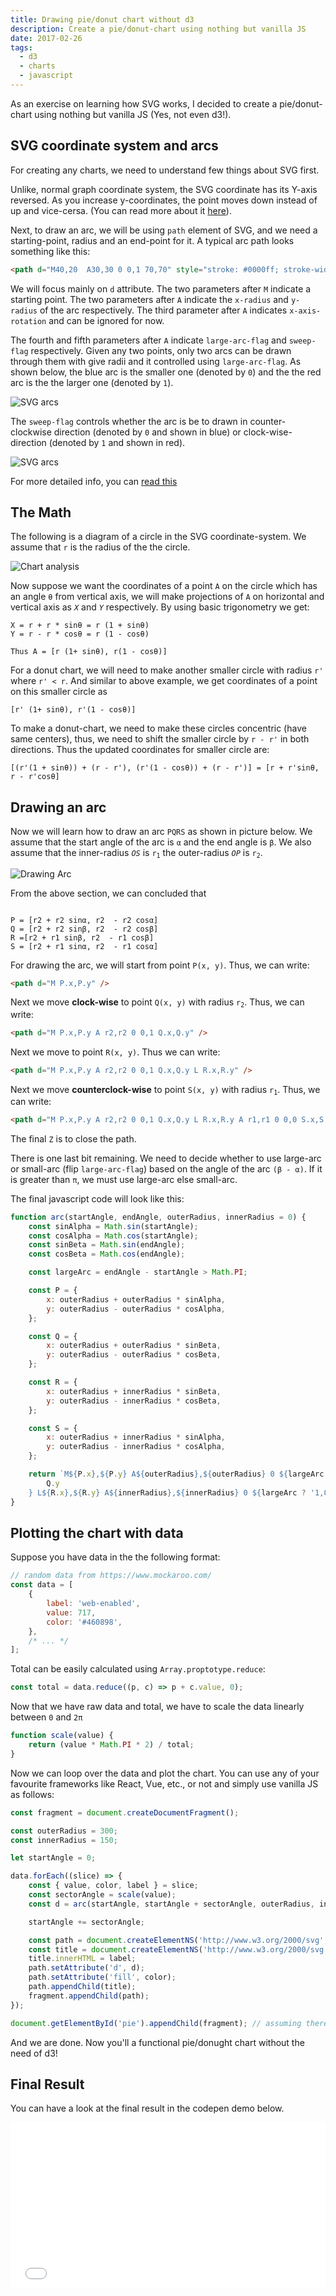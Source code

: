 ```yaml
---
title: Drawing pie/donut chart without d3
description: Create a pie/donut-chart using nothing but vanilla JS
date: 2017-02-26
tags:
  - d3
  - charts
  - javascript
---
```


As an exercise on learning how SVG works, I decided to create a pie/donut-chart using nothing but vanilla JS (Yes, not even d3!).

## SVG coordinate system and arcs

For creating any charts, we need to understand few things about SVG first.

Unlike, normal graph coordinate system, the SVG coordinate has its Y-axis reversed. As you increase y-coordinates, the point moves down instead of up and vice-cersa. (You can read more about it [here](http://tutorials.jenkov.com/svg/svg-coordinate-system.html)).

Next, to draw an arc, we will be using `path` element of SVG, and we need a starting-point, radius and an end-point for it. A typical arc path looks something like this:

```html
<path d="M40,20  A30,30 0 0,1 70,70" style="stroke: #0000ff; stroke-width:2; fill:none;" />
```

We will focus mainly on `d` attribute. The two parameters after `M` indicate a starting point. The two parameters after `A` indicate the `x-radius` and `y-radius` of the arc respectively. The third parameter after `A` indicates `x-axis-rotation` and can be ignored for now.

The fourth and fifth parameters after `A` indicate `large-arc-flag` and `sweep-flag` respectively. Given any two points, only two arcs can be drawn through them with give radii and it controlled using `large-arc-flag`. As shown below, the blue arc is the smaller one (denoted by `0`) and the the red arc is the the larger one (denoted by `1`).

<img src="./images/arcs.svg" class="image center" alt="SVG arcs">

The `sweep-flag` controls whether the arc is be to drawn in counter-clockwise direction (denoted by `0` and shown in blue) or clock-wise-direction (denoted by `1` and shown in red).

<img src="./images/arcs-direction.svg" class="image center" alt="SVG arcs">

For more detailed info, you can [read this](http://tutorials.jenkov.com/svg/path-element.html#arcs)

## The Math

The following is a diagram of a circle in the SVG coordinate-system. We assume that `r` is the radius of the the circle.

<img src="./images/donught-chart-analysis.png" class="image center invert" alt="Chart analysis">

Now suppose we want the coordinates of a point `A` on the circle which has an angle <code>θ</code> from vertical axis, we will make projections of `A` on horizontal and vertical axis as <code><i>X</i></code> and <code><i>Y</i></code> respectively. By using basic trigonometry we get:

```
X = r + r * sinθ = r (1 + sinθ)
Y = r - r * cosθ = r (1 - cosθ)

Thus A = [r (1+ sinθ), r(1 - cosθ)]
```

For a donut chart, we will need to make another smaller circle with radius `r'` where `r' < r`. And similar to above example, we get coordinates of a point on this smaller circle as

```
[r' (1+ sinθ), r'(1 - cosθ)]
```

To make a donut-chart, we need to make these circles concentric (have same centers), thus, we need to shift the smaller circle by `r - r'` in both directions. Thus the updated coordinates for smaller circle are:

```
[(r'(1 + sinθ)) + (r - r'), (r'(1 - cosθ)) + (r - r')] = [r + r'sinθ, r - r'cosθ]
```

## Drawing an arc

Now we will learn how to draw an arc <code>PQRS</code> as shown in picture below. We assume that the start angle of the arc is <code>α</code> and the end angle is <code>β</code>. We also assume that the inner-radius <code><i>OS</i></code> is <code>r<sub>1</sub></code> the outer-radius <code><i>OP</i></code> is <code>r<sub>2</sub></code>.

<img src="./images/drawing-arc.png" class="image center invert" alt="Drawing Arc">

From the above section, we can concluded that

```

P = [r2 + r2 sinα, r2  - r2 cosα]
Q = [r2 + r2 sinβ, r2  - r2 cosβ]
R =[r2 + r1 sinβ, r2  - r1 cosβ]
S = [r2 + r1 sinα, r2  - r1 cosα]

```

For drawing the arc, we will start from point `P(x, y)`. Thus, we can write:

```html
<path d="M P.x,P.y" />
```

Next we move **clock-wise** to point `Q(x, y)` with radius <code>r<sub>2</sub></code>. Thus, we can write:

```html
<path d="M P.x,P.y A r2,r2 0 0,1 Q.x,Q.y" />
```

Next we move to point `R(x, y)`. Thus we can write:

```html
<path d="M P.x,P.y A r2,r2 0 0,1 Q.x,Q.y L R.x,R.y" />
```

Next we move **counterclock-wise** to point `S(x, y)` with radius <code>r<sub>1</sub></code>. Thus, we can write:

```html
<path d="M P.x,P.y A r2,r2 0 0,1 Q.x,Q.y L R.x,R.y A r1,r1 0 0,0 S.x,S.y Z" />
```

The final `Z` is to close the path.

There is one last bit remaining. We need to decide whether to use large-arc or small-arc (flip `large-arc-flag`) based on the angle of the arc <code>(β - α)</code>. If it is greater than <code>&pi;</code>, we must use large-arc else small-arc.

The final javascript code will look like this:

```js
function arc(startAngle, endAngle, outerRadius, innerRadius = 0) {
	const sinAlpha = Math.sin(startAngle);
	const cosAlpha = Math.cos(startAngle);
	const sinBeta = Math.sin(endAngle);
	const cosBeta = Math.cos(endAngle);

	const largeArc = endAngle - startAngle > Math.PI;

	const P = {
		x: outerRadius + outerRadius * sinAlpha,
		y: outerRadius - outerRadius * cosAlpha,
	};

	const Q = {
		x: outerRadius + outerRadius * sinBeta,
		y: outerRadius - outerRadius * cosBeta,
	};

	const R = {
		x: outerRadius + innerRadius * sinBeta,
		y: outerRadius - innerRadius * cosBeta,
	};

	const S = {
		x: outerRadius + innerRadius * sinAlpha,
		y: outerRadius - innerRadius * cosAlpha,
	};

	return `M${P.x},${P.y} A${outerRadius},${outerRadius} 0 ${largeArc ? '1,1' : '0,1'} ${Q.x},${
		Q.y
	} L${R.x},${R.y} A${innerRadius},${innerRadius} 0 ${largeArc ? '1,0' : '0,0'} ${S.x},${S.y} Z`;
}
```

## Plotting the chart with data

Suppose you have data in the the following format:

```js
// random data from https://www.mockaroo.com/
const data = [
	{
		label: 'web-enabled',
		value: 717,
		color: '#460898',
	},
	/* ... */
];
```

Total can be easily calculated using `Array.proptotype.reduce`:

```js
const total = data.reduce((p, c) => p + c.value, 0);
```

Now that we have raw data and total, we have to scale the data linearly between `0` and `2π`

```js
function scale(value) {
	return (value * Math.PI * 2) / total;
}
```

Now we can loop over the data and plot the chart. You can use any of your favourite frameworks like React, Vue, etc., or not and simply use vanilla JS as follows:

```js
const fragment = document.createDocumentFragment();

const outerRadius = 300;
const innerRadius = 150;

let startAngle = 0;

data.forEach((slice) => {
	const { value, color, label } = slice;
	const sectorAngle = scale(value);
	const d = arc(startAngle, startAngle + sectorAngle, outerRadius, innerRadius);

	startAngle += sectorAngle;

	const path = document.createElementNS('http://www.w3.org/2000/svg', 'path');
	const title = document.createElementNS('http://www.w3.org/2000/svg', 'title');
	title.innerHTML = label;
	path.setAttribute('d', d);
	path.setAttribute('fill', color);
	path.appendChild(title);
	fragment.appendChild(path);
});

document.getElementById('pie').appendChild(fragment); // assuming there is an svg with #pie available
```

And we are done. Now you'll a functional pie/donught chart without the need of d3!

## Final Result

You can have a look at the final result in the codepen demo below.

<iframe
	height="265"
	scrolling="no"
	title="donut-chart-no-d3"
	src="//codepen.io/vkbansal/embed/preview/pevBoP/?height=265&theme-id=0&default-tab=result&embed-version=2"
	frameborder="no"
	allowtransparency="true"
	allowfullscreen="true"
	style="width: 100%;"
>
	See the Pen <a href="http://codepen.io/vkbansal/pen/pevBoP/">donut-chart-no-d3</a> by Vivek Kumar
	Bansal (<a href="http://codepen.io/vkbansal">@vkbansal</a>) on{' '}
	<a href="http://codepen.io">CodePen</a>.
</iframe>
